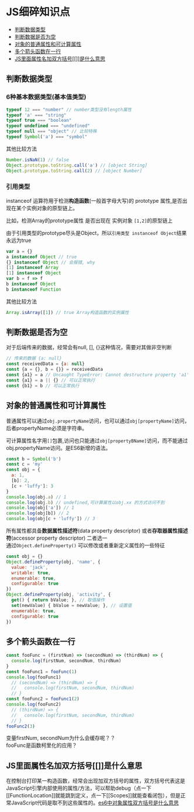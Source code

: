 # JS细碎知识点

- [判断数据类型](#判断数据类型)
- [判断数据是否为空](#判断数据是否为空)
- [对象的普通属性和可计算属性](#对象的普通属性和可计算属性)
- [多个箭头函数在一行](#多个箭头函数在一行)
- [JS里面属性名加双方括号[[]]是什么意思](#JS里面属性名加双方括号[[]]是什么意思)

## 判断数据类型

### 6种基本数据类型(基本值类型)

```js
typeof 12 === "number" // number类型没有length属性
typeof 'a' === "string"
typeof true === "boolean"
typeof undefined === "undefined"
typeof null === "object" // 比较特殊
typeof Symbol('a') === "symbol"
```

其他比较方法

```js
Number.isNaN(1) // false
Object.prototype.toString.call('a') // [object String]
Object.prototype.toString.call(2) // [object Number]
```

### 引用类型

instanceof 运算符用于检测**构造函数**(一般首字母大写)的 prototype 属性,是否出现在某个实例对象的原型链上。

比如，检测Array的prototype属性 是否出现在 实例对象 `[1,2]`的原型链上 

由于引用类型的prototype尽头是Object，所以`引用类型 instanceof Object`结果永远为true
```js
var a = {}
a instanceof Object // true
{} instanceof Object // 会报错, why
[1] instanceof Array 
[1] instanceof Object
var b = f => f
b instanceof Object
b instanceof Function
```

其他比较方法

```js
Array.isArray([1]) // true Array构造函数的实例属性
```

## 判断数据是否为空

对于后端传来的数据，经常会有null, [], {}这种情况，需要对其做非空判断

```js
// 传来的数据 {a: null}
const receivedData = {a: null}
const {a = {}, b = {}} = receivedData
const {a1} = a // Uncaught TypeError: Cannot destructure property 'a1' of 'a' as it is null.
const {a1} = a || {} // 可以正常执行
const {b1} = b // 可以正常执行
```

## 对象的普通属性和可计算属性

普通属性可以通过`obj.propertyName`访问，也可以通过`obj[propertyName]`访问，后者propertyName必须是字符串。

可计算属性名字用`[]`包裹,访问也只能通过`obj[propertyBName]`访问，而不能通过obj.propertyName访问。是ES6新增的语法。

```js
const b = Symbol('b')
const c = 'my'
const obj = {
  a: 1,
  [b]: 2,
  [c + 'luffy']: 3
}
console.log(obj.a) // 1
console.log(obj.b) // undefined,可计算属性以obj.xx 的方式访问不到
console.log(obj['a']) // 1
console.log(obj[b]) // 2
console.log(obj[c + 'luffy']) // 3
```  

所有属性都具备**数据属性描述符**(data property descriptor)
或者**存取器属性描述符**(accessor property descriptor) 二者选一  
通过`Object.defineProperty()` 可以修改或者重新定义属性的一些特征
```js
const obj = {}
Object.defineProperty(obj, 'name', {
  value: 'jack',
  writable: true,
  enumerable: true,
  configurable: true
})
Object.defineProperty(obj, 'activity', {
  get() { return bValue; }, // 取值操作
  set(newValue) { bValue = newValue; }, // 设置值
  enumerable: true,
  configurable: true
})
```

## 多个箭头函数在一行

```js
const fooFunc = (firstNum) => (secondNum) => (thirdNum) => {
  console.log(firstNum, secondNum, thirdNum)
}
const fooFunc1 = fooFunc(1)
console.log(fooFunc1)
  // (secondNum) => (thirdNum) => {
  //   console.log(firstNum, secondNum, thirdNum)
  // }
const fooFunc2 = fooFunc1(2)
console.log(fooFunc2)
  // (thirdNum) => {
  //   console.log(firstNum, secondNum, thirdNum)
  // }
fooFunc2(3)
```

变量firstNum, secondNum为什么会缓存呢？？  
fooFunc是函数柯里化的应用？

## JS里面属性名加双方括号[[]]是什么意思

在控制台打印某一构造函数，经常会出现加双方括号的属性，双方括号代表这是JavaScript引擎内部使用的属性/方法，可以帮助debug（点一下[[FunctionLocation]]就能跳到定义，点一下[[Scopes]]就能查看闭包），但是正常JavaScript代码是取不到这些属性的。[es6中对象属性双方括号是什么意思](https://segmentfault.com/q/1010000015611521/)